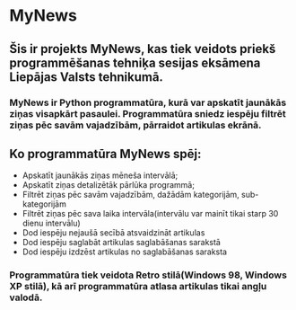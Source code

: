 # MyNews 

## Šis ir projekts MyNews, kas tiek veidots priekš programmēšanas tehniķa sesijas eksāmena Liepājas Valsts tehnikumā.
### MyNews ir Python programmatūra, kurā var apskatīt jaunākās ziņas visapkārt pasaulei. Programmatūra sniedz iespēju filtrēt ziņas pēc savām vajadzībām, pārraidot artikulas ekrānā.
## Ko programmatūra MyNews spēj:
- Apskatīt jaunākās ziņas mēneša intervālā;
- Apskatīt ziņas detalizētāk pārlūka programmā;
- Filtrēt ziņas pēc savām vajadzībām, dažādām kategorijām, sub-kategorijām
- Filtrēt ziņas pēc sava laika intervāla(intervālu var mainīt tikai starp 30 dienu intervālu)
- Dod iespēju nejaušā secībā atsvaidzināt artikulas
- Dod iespēju saglabāt artikulas saglabāšanas sarakstā
- Dod iespēju izdzēst artikulas no saglabāšanas saraksta
### Programmatūra tiek veidota Retro stilā(Windows 98, Windows XP stilā), kā arī programmatūra atlasa artikulas tikai angļu valodā.
